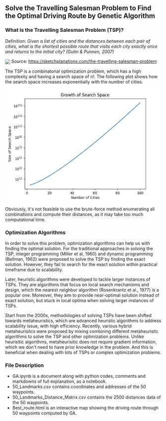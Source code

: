 ## Solve the Travelling Salesman Problem to Find the Optimal Driving Route by Genetic Algorithm

### What is the Travelling Salesman Problem (TSP)?
Definition: *Given a list of cities and the distances between each pair of cities, what is the shortest possible route that visits each city exactly once and returns to the initial city? (Gutin & Punnen, 2007)*

<img align="center" src="https://sketchplanations.com/_next/image?url=https%3A%2F%2Fimages.prismic.io%2Fsketchplanations%2F611d51e9-25b7-4d00-a800-ccde2e672a39_190464809359.jpg%3Fauto%3Dcompress%2Cformat&w=1080&q=75"> Source: https://sketchplanations.com/the-travelling-salesman-problem

The TSP is a combinatorial optimization problem, which has a high complexity and having a search space of n!. The following plot shows how the search space increases exponentially with the number of cities. <img align="center" src="search_space.png">

Obviously, it's not feasible to use the brute-force method enumerating all combinations and compute their distances, as it may take too much computational time.

### Optimization Algorithms
In order to solve this problem, optimization algorithms can help us with finding the optimal solution. For the traditional approaches in solving the TSP, integer programming (Miller et al, 1960) and dynamic programming (Bellman, 1962) were proposed to solve the TSP by finding the exact solution. However, they fail to search for the exact solution within practical timeframe due to scalability.

Later, heuristic algorithms were developed to tackle larger instances of TSPs. They are algorithms that focus on local search mechanisms and design, which the nearest neighbor algorithm (Rosenkrantz et al., 1977) is a popular one. Moreover, they aim to provide near-optimal solution instead of exact solution, but stuck in local optima when solving larger instances of TSPs.

Start from the 2000s, methodologies of solving TSPs have been shifted towards metaheuristics, which are advanced heuristic algorithms to address scalability issue, with high efficiency. Recently, various hybrid metaheurisitcs were proposed by mixing combining different metaheurisitc algorithms to solve the TSP and other optimization problems. Unlike heurisitic algorithms, metaheurisitic does not require gradient information, which we don't need to have prior knowledge in the problem. And this is beneficial when dealing with lots of TSPs or complex optimization problems.


### File Description
- GA.ipynb is a document along with python codes, comments and markdowns of full explanation, as a notebook.
- 50_Landmarks.csv contains coordinates and addresses of the 50 waypoints.
- 50_Landmarks_Distance_Matrix.csv contains the 2500 distances data of the 50 waypoints.
- Best_route.html is an interactive map showing the driving route through 50 waypoints computed by GA.
